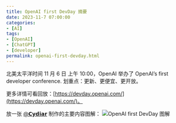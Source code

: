```yaml
---
title: OpenAI first DevDay 摘要
date: 2023-11-7 07:00:00
categories: 
- [AI]
tags: 
- [OpenAI]
- [ChatGPT]
- [developer]
permalink: openai-first-devday.html
---
```

北美太平洋时间 11 月 6 日 上午 10:00，OpenAI 举办了 OpenAI’s first developer conference. 
划重点：更新、更便宜、更开放。

更多详情可看回放：[https://devday.openai.com/](https://devday.openai.com/)。

放一张 [@𝗖𝘆𝗱𝗶𝗮𝗿](https://twitter.com/Cydiar404/status/1721635457648427108) 制作的主要内容图解：
![OpenAI first DevDay 图解](https://img.imzl.com/wp-content/uploads/2023/11/openai-devday.jpeg)


